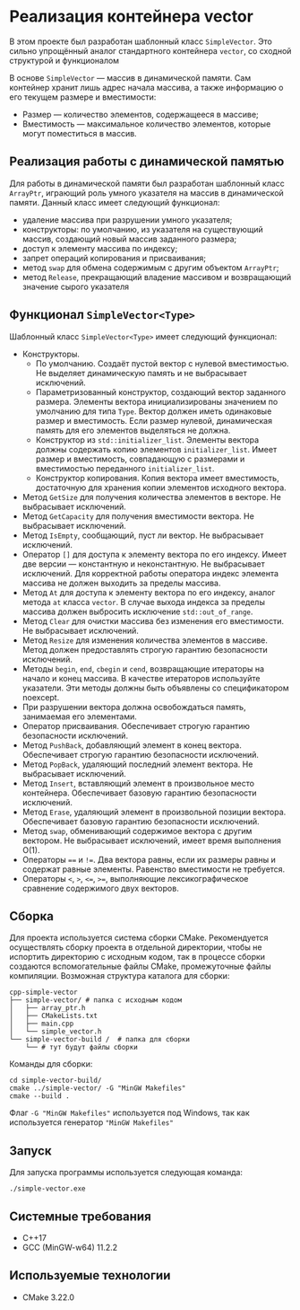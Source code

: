 # Реализация контейнера vector
В этом проекте был разработан шаблонный класс `SimpleVector`. Это сильно упрощённый аналог стандартного контейнера `vector`, со сходной структурой и функционалом

В основе `SimpleVector` — массив в динамической памяти. Сам контейнер хранит лишь адрес начала массива, а также информацию о его текущем размере и вместимости:
 - Размер — количество элементов, содержащееся в массиве;
 - Вместимость — максимальное количество элементов, которые могут поместиться в массив.

## Реализация работы с динамической памятью
Для работы в динамической памяти был разработан шаблонный класс `ArrayPtr`, играющий роль умного указателя на массив в динамической памяти. Данный класс имеет следующий функционал:
 - удаление массива при разрушении умного указателя;
 - конструкторы: по умолчанию, из указателя на существующий массив, создающий новый массив заданного размера;
 - доступ к элементу массива по индексу;
 - запрет операций копирования и присваивания;
 - метод `swap` для обмена содержимым с другим объектом `ArrayPtr`;
 - метод `Release`, прекращающий владение массивом и возвращающий значение сырого указателя

## Функционал `SimpleVector<Type>`
Шаблонный класс `SimpleVector<Type>` имеет следующий функционал:
 - Конструкторы.
    - По умолчанию. Создаёт пустой вектор с нулевой вместимостью. Не выделяет динамическую память и не выбрасывает исключений.
    - Параметризованный конструктор, создающий вектор заданного размера. Элементы вектора инициализированы значением по умолчанию для типа `Type`. Вектор должен иметь одинаковые размер и вместимость. Если размер нулевой, динамическая память для его элементов выделяться не должна.
    - Конструктор из `std::initializer_list`. Элементы вектора должны содержать копию элементов `initializer_list`. Имеет размер и вместимость, совпадающую с размерами и вместимостью переданного `initializer_list`.
    - Конструктор копирования. Копия вектора имеет вместимость, достаточную для хранения копии элементов исходного вектора.
 - Метод `GetSize` для получения количества элементов в векторе. Не выбрасывает исключений.
 - Метод `GetCapacity` для получения вместимости вектора. Не выбрасывает исключений.
 - Метод `IsEmpty`, сообщающий, пуст ли вектор. Не выбрасывает исключений.
 - Оператор `[]` для доступа к элементу вектора по его индексу. Имеет две версии — константную и неконстантную. Не выбрасывает исключений. Для корректной работы оператора индекс элемента массива не должен выходить за пределы массива.
 - Метод `At` для доступа к элементу вектора по его индексу, аналог метода `at` класса `vector`. В случае выхода индекса за пределы массива должен выбросить исключение `std::out_of_range`.
 - Метод `Clear` для очистки массива без изменения его вместимости. Не выбрасывает исключений.
 - Метод `Resize` для изменения количества элементов в массиве. Метод должен предоставлять строгую гарантию безопасности исключений.
 - Методы `begin`, `end`, `cbegin` и `cend`, возвращающие итераторы на начало и конец массива. В качестве итераторов используйте указатели. Эти методы должны быть объявлены со спецификатором noexcept.
 - При разрушении вектора должна освобождаться память, занимаемая его элементами.
 - Оператор присваивания. Обеспечивает строгую гарантию безопасности исключений.
 - Метод `PushBack`, добавляющий элемент в конец вектора. Обеспечивает строгую гарантию безопасности исключений.
 - Метод `PopBack`, удаляющий последний элемент вектора. Не выбрасывает исключений.
 - Метод `Insert`, вставляющий элемент в произвольное место контейнера. Обеспечивает базовую гарантию безопасности исключений.
 - Метод `Erase`, удаляющий элемент в произвольной позиции вектора. Обеспечивает базовую гарантию безопасности исключений.
 - Метод `swap`, обменивающий содержимое вектора с другим вектором. Не выбрасывает исключений, имеет время выполнения O(1).
 - Операторы `==` и `!=`. Два вектора равны, если их размеры равны и содержат равные элементы. Равенство вместимости не требуется.
 - Операторы `<`, `>`, `<=`, `>=`, выполняющие лексикографическое сравнение содержимого двух векторов.

## Сборка
Для проекта используется система сборки CMake. Рекомендуется осуществлять сборку проекта в отдельной директории, чтобы не испортить директорию с исходным кодом, так в процессе сборки создаются вспомогательные файлы CMake, промежуточные файлы компиляции. Возможная структура каталога для сборки:
```
cpp-simple-vector
├── simple-vector/ # папка с исходным кодом
│   ├── array_ptr.h
│   ├── CMakeLists.txt
│   ├── main.cpp
│   └── simple_vector.h
└── simple-vector-build /  # папка для сборки
    └── # тут будут файлы сборки
```
Команды для сборки:
```
cd simple-vector-build/
cmake ../simple-vector/ -G "MinGW Makefiles"
cmake --build .
```
Флаг `-G "MinGW Makefiles"` используется под Windows, так как используется генератор `"MinGW Makefiles"`
## Запуск
Для запуска программы используется следующая команда:
```
./simple-vector.exe
```
## Системные требования
 - C++17
 - GCC (MinGW-w64) 11.2.2
## Используемые технологии
 - CMake 3.22.0